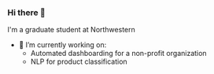 ### Hi there 👋

I'm a graduate student at Northwestern 

- 🔭 I’m currently working on:
  - Automated dashboarding for a non-profit organization
  - NLP for product classification
